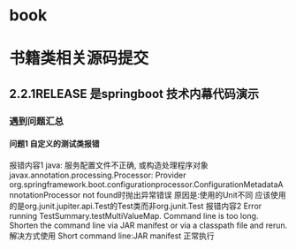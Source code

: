 # book
# 书籍类相关源码提交
## 2.2.1RELEASE 是springboot 技术内幕代码演示
### 遇到问题汇总
#### 问题1 自定义的测试类报错
报错内容1
java: 服务配置文件不正确, 或构造处理程序对象javax.annotation.processing.Processor: Provider org.springframework.boot.configurationprocessor.ConfigurationMetadataAnnotationProcessor not found时抛出异常错误
原因是:使用的Unit不同 应该使用的是org.junit.jupiter.api.Test的Test类而非org.junit.Test
报错内容2
Error running TestSummary.testMultiValueMap. Command line is too long. Shorten the command line via JAR manifest or via a classpath file and rerun.
解决方式使用 Short command line:JAR manifest 正常执行

